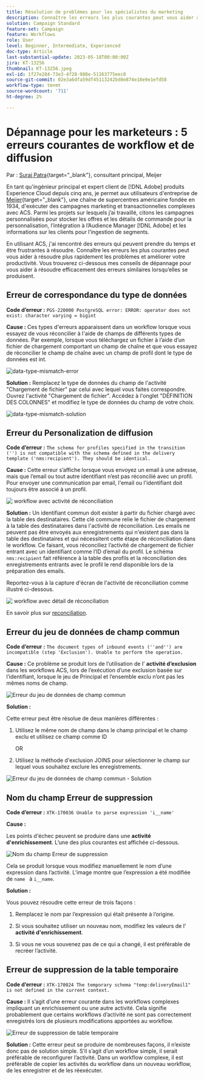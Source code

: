 ```yaml
---
title: Résolution de problèmes pour les spécialistes du marketing
description: Connaître les erreurs les plus courantes peut vous aider à résoudre plus rapidement les problèmes et améliorer votre productivité. Ces conseils de dépannage vous aident à résoudre efficacement des erreurs similaires lorsqu’elles se produisent.
solution: Campaign Standard
feature-set: Campaign
feature: Workflows
role: User
level: Beginner, Intermediate, Experienced
doc-type: Article
last-substantial-update: 2023-05-18T00:00:00Z
jira: KT-13256
thumbnail: KT-13256.jpeg
exl-id: 1f27e284-73e3-4f28-988e-51163775eec8
source-git-commit: 02e3a6dfa59df45113242bd8e874e18e9e1efd58
workflow-type: tm+mt
source-wordcount: '711'
ht-degree: 2%

---
```


# Dépannage pour les marketeurs : 5 erreurs courantes de workflow et de diffusion

Par : [Suraj Patra](https://www.linkedin.com/in/suraj-p-51612053/){target="_blank"}, consultant principal, Meijer

En tant qu&#39;ingénieur principal et expert client de [!DNL Adobe] produits Experience Cloud depuis cinq ans, je permet aux utilisateurs d&#39;entreprise de [Meijer](https://www.meijer.com/){target="_blank"}, une chaîne de supercentres américaine fondée en 1934, d&#39;exécuter des campagnes marketing et transactionnelles complexes avec ACS. Parmi les projets sur lesquels j’ai travaillé, citons les campagnes personnalisées pour stocker les offres et les détails de commande pour la personnalisation, l’intégration à l’Audience Manager [!DNL Adobe] et les informations sur les clients pour l’ingestion de segments.

En utilisant ACS, j&#39;ai rencontré des erreurs qui peuvent prendre du temps et être frustrantes à résoudre. Connaître les erreurs les plus courantes peut vous aider à résoudre plus rapidement les problèmes et améliorer votre productivité. Vous trouverez ci-dessous mes conseils de dépannage pour vous aider à résoudre efficacement des erreurs similaires lorsqu’elles se produisent.

## Erreur de correspondance du type de données

**Code d’erreur :**
`PGS-220000 PostgreSQL error: ERROR: operator does not exist: character varying = bigint`

**Cause :**
Ces types d&#39;erreurs apparaissent dans un workflow lorsque vous essayez de vous réconcilier à l&#39;aide de champs de différents types de données. Par exemple, lorsque vous téléchargez un fichier à l’aide d’un fichier de chargement comportant un champ de chaîne et que vous essayez de réconcilier le champ de chaîne avec un champ de profil dont le type de données est int.

![data-type-mismatch-error](/help/_assets/kt-13256/data-type-mismatch.png)

**Solution :**
Remplacez le type de données du champ de l&#39;activité &quot;Chargement de fichier&quot; par celui avec lequel vous faites correspondre. Ouvrez l&#39;activité &quot;Chargement de fichier&quot;. Accédez à l&#39;onglet &quot;DÉFINITION DES COLONNES&quot; et modifiez le type de données du champ de votre choix.


![data-type-mismatch-solution](/help/_assets/kt-13256/data-type-mismatch-solution.png)

## Erreur du Personalization de diffusion

**Code d’erreur :**
`The schema for profiles specified in the transition ('') is not compatible with the schema defined in the delivery template ('nms:recipient'). They should be identical.`

**Cause :**
Cette erreur s’affiche lorsque vous envoyez un email à une adresse, mais que l’email ou tout autre identifiant n’est pas réconcilié avec un profil. Pour envoyer une communication par email, l&#39;email ou l&#39;identifiant doit toujours être associé à un profil.

![&#x200B; workflow avec activité de réconciliation](/help/_assets/kt-13256/del-persn-error-wf.png)

**Solution :**
Un identifiant commun doit exister à partir du fichier chargé avec la table des destinataires. Cette clé commune relie le fichier de chargement à la table des destinataires dans l&#39;activité de réconciliation. Les emails ne peuvent pas être envoyés aux enregistrements qui n&#39;existent pas dans la table des destinataires et qui nécessitent cette étape de réconciliation dans le workflow. Ce faisant, vous réconciliez l’activité de chargement de fichier entrant avec un identifiant comme l’ID d’email du profil. Le schéma `nms:recipient` fait référence à la table des profils et la réconciliation des enregistrements entrants avec le profil le rend disponible lors de la préparation des emails.

Reportez-vous à la capture d&#39;écran de l&#39;activité de réconciliation comme illustré ci-dessous.

![&#x200B; workflow avec détail de réconciliation](/help/_assets/kt-13256/del-persn-error-wf-solution.png)

En savoir plus sur [reconciliation](https://experienceleague.adobe.com/docs/campaign-standard/using/managing-processes-and-data/data-management-activities/reconciliation.html?lang=fr).

## Erreur du jeu de données de champ commun

**Code d’erreur :**
`The document types of inbound events (''and'') are incompatible (step 'Exclusion'). Unable to perform the operation. `

**Cause :**
Ce problème se produit lors de l’utilisation de l’ **activité d’exclusion** dans les workflows ACS, lors de l’exécution d’une exclusion basée sur l’identifiant, lorsque le jeu de Principal et l’ensemble exclu n’ont pas les mêmes noms de champ.


![Erreur du jeu de données de champ commun](/help/_assets/kt-13256/dataset-error.png)

**Solution :**

Cette erreur peut être résolue de deux manières différentes :

1. Utilisez le même nom de champ dans le champ principal et le champ exclu et utilisez ce champ comme ID

   OR

2. Utilisez la méthode d&#39;exclusion JOINS pour sélectionner le champ sur lequel vous souhaitez exclure les enregistrements.

![Erreur du jeu de données de champ commun - Solution &#x200B;](/help/_assets/kt-13256/dataset-error-solution.png)

## Nom du champ Erreur de suppression

**Code d’erreur :**
`XTK-170036 Unable to parse expression 'i__name'`

**Cause :**

Les points d&#39;échec peuvent se produire dans une **activité d&#39;enrichissement**. L’une des plus courantes est affichée ci-dessous.

![Nom du champ Erreur de suppression](/help/_assets/kt-13256/field-name-dropped-error.png)

Cela se produit lorsque vous modifiez manuellement le nom d’une expression dans l’activité. L’image montre que l’expression a été modifiée de `name ` à `i__name`.

**Solution :**

Vous pouvez résoudre cette erreur de trois façons :

1. Remplacez le nom par l’expression qui était présente à l’origine.

2. Si vous souhaitez utiliser un nouveau nom, modifiez les valeurs de l&#39; **activité d&#39;enrichissement**.

3. Si vous ne vous souvenez pas de ce qui a changé, il est préférable de recréer l’activité.

## Erreur de suppression de la table temporaire 

**Code d’erreur :**
`XTK-170024 The temporary schema "temp:deliveryEmail1" is not defined in the current context.`

**Cause :**
Il s’agit d’une erreur courante dans les workflows complexes impliquant un enrichissement ou une autre activité. Cela signifie probablement que certains workflows d’activité ne sont pas correctement enregistrés lors de plusieurs modifications apportées au workflow.

![Erreur de suppression de table temporaire &#x200B;](/help/_assets/kt-13256/temp-table-dropped-error.png)

**Solution :**
Cette erreur peut se produire de nombreuses façons, il n’existe donc pas de solution simple. S’il s’agit d’un workflow simple, il serait préférable de reconfigurer l’activité. Dans un workflow complexe, il est préférable de copier les activités du workflow dans un nouveau workflow, de les enregistrer et de les réexécuter.
